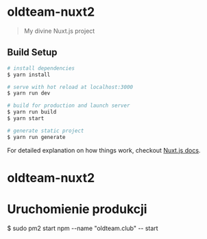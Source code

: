 # oldteam-nuxt2

> My divine Nuxt.js project

## Build Setup

``` bash
# install dependencies
$ yarn install

# serve with hot reload at localhost:3000
$ yarn run dev

# build for production and launch server
$ yarn run build
$ yarn start

# generate static project
$ yarn run generate
```

For detailed explanation on how things work, checkout [Nuxt.js docs](https://nuxtjs.org).
# oldteam-nuxt2

# Uruchomienie produkcji 
$ sudo pm2 start npm --name "oldteam.club" -- start